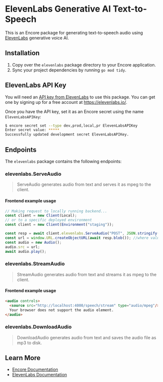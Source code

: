 # ElevenLabs Generative AI Text-to-Speech

This is an Encore package for generating text-to-speech audio using [ElevenLabs](https://elevenlabs.io/) generative voice AI.

## Installation

1. Copy over the `elevenlabs` package directory to your Encore application.
2. Sync your project dependencies by running `go mod tidy`.

## ElevenLabs API Key

You will need an [API key from ElevenLabs](https://docs.elevenlabs.io/api-reference/quick-start/authentication) to use this package. You can get one by signing up for a free account at https://elevenlabs.io/.

Once you have the API key, set it as an Encore secret using the name `ElevenLabsAPIKey`:

```bash
$ encore secret set --type dev,prod,local,pr ElevenLabsAPIKey
Enter secret value: *****
Successfully updated development secret ElevenLabsAPIKey.
```

## Endpoints 

The `elevenlabs` package contains the following endpoints:

### elevenlabs.ServeAudio

> ServeAudio generates audio from text and serves it as mpeg to the client.

#### Frontend example usage
```ts
// Making request to locally running backend...
const client = new Client(Local);
// or to a specific deployed environment
const client = new Client(Environment("staging"));

const resp = await client.elevenlabs.ServeAudio("POST", JSON.stringify({text}));
const url = window.URL.createObjectURL(await resp.blob()); //where value is the blob
const audio = new Audio();
audio.src = url;
await audio.play();
```

### elevenlabs.StreamAudio

> StreamAudio generates audio from text and streams it as mpeg to the client.

#### Frontend example usage
```html
<audio controls>
  <source src="http://localhost:4000/speech/stream" type="audio/mpeg"/>
  Your browser does not support the audio element.
</audio>
```

### elevenlabs.DownloadAudio

> DownloadAudio generates audio from text and saves the audio file as mp3 to disk.

## Learn More

- [Encore Documentation](https://encore.dev/docs)
- [ElevenLabs Documentation](https://docs.elevenlabs.io/welcome/introduction)

